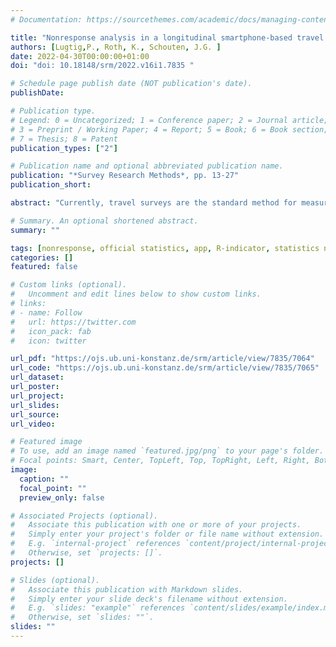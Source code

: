 ```yaml
---
# Documentation: https://sourcethemes.com/academic/docs/managing-content/

title: "Nonresponse analysis in a longitudinal smartphone-based travel study "
authors: [Lugtig,P., Roth, K., Schouten, J.G. ]
date: 2022-04-30T00:00:00+01:00
doi: "doi: 10.18148/srm/2022.v16i1.7835 "

# Schedule page publish date (NOT publication's date).
publishDate:

# Publication type.
# Legend: 0 = Uncategorized; 1 = Conference paper; 2 = Journal article;
# 3 = Preprint / Working Paper; 4 = Report; 5 = Book; 6 = Book section;
# 7 = Thesis; 8 = Patent
publication_types: ["2"]

# Publication name and optional abbreviated publication name.
publication: "*Survey Research Methods*, pp. 13-27"
publication_short: 

abstract: "Currently, travel surveys are the standard method for measuring mobility in official statistics. Nonresponse and measurement are problematic in travel surveys, due to the high burden and non-centrality of the requested information. To overcome these issues, new methods emerge. The aim of this paper is to assess nonresponse in an experimental travel study carried out in the Netherlands. A smartphone application was developed that passively collects GPS coordinates and automatically populates a travel diary, Participants are then asked for additional information, such as travel mode.   In the experiment, respondents from a random sample of the Dutch population participated in a 7-day study that varied how respondents were recruited into the study, and the size and timing of a monetary incentive. We study at what stage of the study respondents choose to participate and dropout, and study nonresponse bias across 13 variables from the Dutch population register in order to understand how selective nonresponse in the different stage of the app-study was. We found that incentive group, age and education were strong predictors of nonresponse. The overall representativity of the study, as expressed in R-indicators and Coefficients of Variation was rather low because of this bias. However, we found the same biases going in opposite directions when we computed R-indicators for an earlier web-based travel-diary study. This implies that in the future, diary studies should focus on methods to successfully combine smartphone apps and diaries through the web or on paper in order to limit nonresponse successfully."

# Summary. An optional shortened abstract.
summary: ""

tags: [nonresponse, official statistics, app, R-indicator, statistics netherlands]
categories: []
featured: false

# Custom links (optional).
#   Uncomment and edit lines below to show custom links.
# links:
# - name: Follow
#   url: https://twitter.com
#   icon_pack: fab
#   icon: twitter

url_pdf: "https://ojs.ub.uni-konstanz.de/srm/article/view/7835/7064"
url_code: "https://ojs.ub.uni-konstanz.de/srm/article/view/7835/7065"
url_dataset:
url_poster:
url_project:
url_slides:
url_source:
url_video:

# Featured image
# To use, add an image named `featured.jpg/png` to your page's folder. 
# Focal points: Smart, Center, TopLeft, Top, TopRight, Left, Right, BottomLeft, Bottom, BottomRight.
image:
  caption: ""
  focal_point: ""
  preview_only: false

# Associated Projects (optional).
#   Associate this publication with one or more of your projects.
#   Simply enter your project's folder or file name without extension.
#   E.g. `internal-project` references `content/project/internal-project/index.md`.
#   Otherwise, set `projects: []`.
projects: []

# Slides (optional).
#   Associate this publication with Markdown slides.
#   Simply enter your slide deck's filename without extension.
#   E.g. `slides: "example"` references `content/slides/example/index.md`.
#   Otherwise, set `slides: ""`.
slides: ""
---
```

